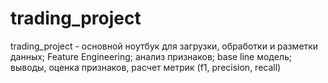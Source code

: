 # trading_project
trading_project - основной ноутбук для загрузки, обработки и разметки данных; Feature Engineering; анализ признаков; base line модель; выводы, оценка признаков, расчет метрик (f1, precision, recall)
